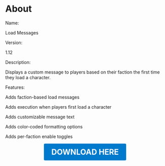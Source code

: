 # About

Name:

Load Messages

Version:

1.12

Description:

Displays a custom message to players based on their faction the first time they load a character.

Features:

Adds faction-based load messages

Adds execution when players first load a character

Adds customizable message text

Adds color-coded formatting options

Adds per-faction enable toggles

<p align="center"><a href="https://github.com/LiliaFramework/Modules/raw/refs/heads/gh-pages/loadmessages.zip" style="display:inline-block;padding:12px 24px;font-size:1.5rem;font-weight:bold;text-decoration:none;color:#fff;background-color:var(--md-primary-fg-color,#007acc);border-radius:4px;">DOWNLOAD HERE</a></p>